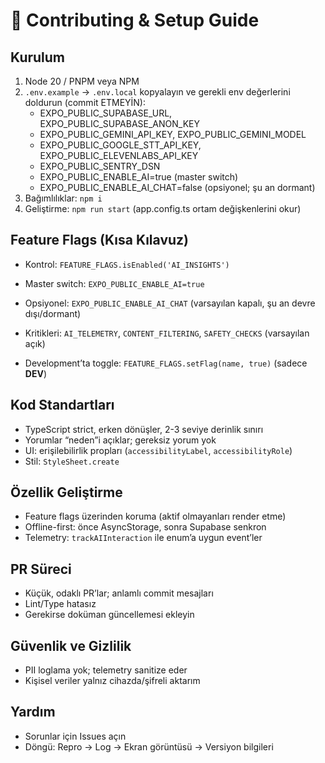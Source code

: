 # 🤝 Contributing & Setup Guide

## Kurulum
1. Node 20 / PNPM veya NPM
2. `.env.example` → `.env.local` kopyalayın ve gerekli env değerlerini doldurun (commit ETMEYİN):
   - EXPO_PUBLIC_SUPABASE_URL, EXPO_PUBLIC_SUPABASE_ANON_KEY
   - EXPO_PUBLIC_GEMINI_API_KEY, EXPO_PUBLIC_GEMINI_MODEL
   - EXPO_PUBLIC_GOOGLE_STT_API_KEY, EXPO_PUBLIC_ELEVENLABS_API_KEY
   - EXPO_PUBLIC_SENTRY_DSN
   - EXPO_PUBLIC_ENABLE_AI=true (master switch)
   - EXPO_PUBLIC_ENABLE_AI_CHAT=false (opsiyonel; şu an dormant)
3. Bağımlılıklar: `npm i`
4. Geliştirme: `npm run start` (app.config.ts ortam değişkenlerini okur)

## Feature Flags (Kısa Kılavuz)
- Kontrol: `FEATURE_FLAGS.isEnabled('AI_INSIGHTS')`
- Master switch: `EXPO_PUBLIC_ENABLE_AI=true`
- Opsiyonel: `EXPO_PUBLIC_ENABLE_AI_CHAT` (varsayılan kapalı, şu an devre dışı/dormant)
- Kritikleri: `AI_TELEMETRY`, `CONTENT_FILTERING`, `SAFETY_CHECKS` (varsayılan açık)
  
- Development’ta toggle: `FEATURE_FLAGS.setFlag(name, true)` (sadece __DEV__)

## Kod Standartları
- TypeScript strict, erken dönüşler, 2-3 seviye derinlik sınırı
- Yorumlar “neden”i açıklar; gereksiz yorum yok
- UI: erişilebilirlik propları (`accessibilityLabel`, `accessibilityRole`)
- Stil: `StyleSheet.create`

## Özellik Geliştirme
- Feature flags üzerinden koruma (aktif olmayanları render etme)
- Offline-first: önce AsyncStorage, sonra Supabase senkron
- Telemetry: `trackAIInteraction` ile enum’a uygun event’ler

## PR Süreci
- Küçük, odaklı PR’lar; anlamlı commit mesajları
- Lint/Type hatasız
- Gerekirse doküman güncellemesi ekleyin

## Güvenlik ve Gizlilik
- PII loglama yok; telemetry sanitize eder
- Kişisel veriler yalnız cihazda/şifreli aktarım

## Yardım
- Sorunlar için Issues açın
- Döngü: Repro → Log → Ekran görüntüsü → Versiyon bilgileri

